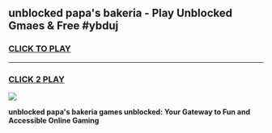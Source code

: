 
## unblocked papa's bakeria - Play Unblocked Gmaes & Free #ybduj
<h3>
<a href="https://news.freeplayer.one?title=unblocked_papa's_bakeria&ref=03M">CLICK TO PLAY</a></h3>
<hr>

<h3>
<a href="https://news.freeplayer.one?title=unblocked_papa's_bakeria&ref=03M">CLICK 2 PLAY</a>
  
</h3>

<a href="https://news.freeplayer.one?title=unblocked_papa's_bakeria&ref=03M"><img src="https://clearcache.store/games.png"></a>


**unblocked papa's bakeria games unblocked: Your Gateway to Fun and Accessible Online Gaming**

